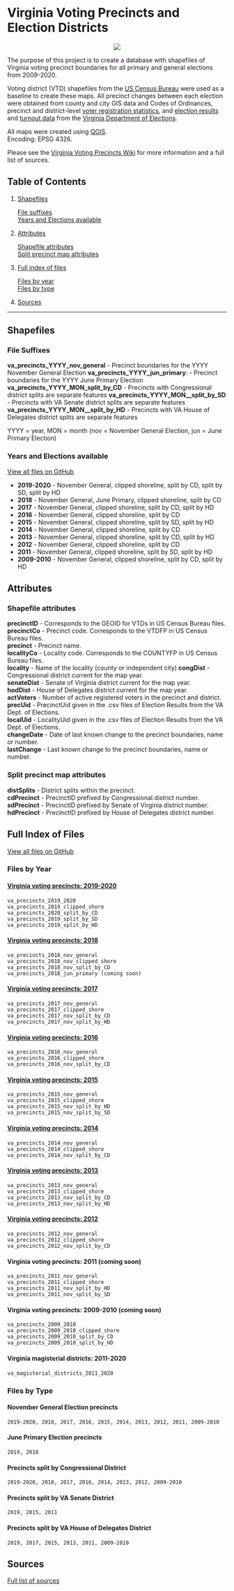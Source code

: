 <meta name="google-site-verification" content="40S93IIlLJok-0QCMvjzt784RiVlVB9q2mJvrDsnfUA" />

# Virginia Voting Precincts and Election Districts

<p align="center">
  <img src="https://user-images.githubusercontent.com/20375915/66669079-bb7cb200-ec24-11e9-8396-35a913bc1846.png">
</p>

The purpose of this project is to create a database with shapefiles of Virginia voting precinct boundaries for all primary and general elections from 2009-2020.

Voting district (VTD) shapefiles from the [US Census Bureau](https://www.census.gov/programs-surveys/geography.html) were used as a baseline to create these maps. All precinct changes between each election were obtained from county and city GIS data and Codes of Ordinances, precinct and district-level [voter registration statistics](https://www.elections.virginia.gov/resultsreports/registrationturnout-statistics/), and [election results](https://apps.elections.virginia.gov/SBE_CSV/ELECTIONS/ELECTIONRESULTS/) and [turnout data](https://apps.elections.virginia.gov/SBE_CSV/ELECTIONS/ELECTIONTURNOUT/) from the [Virginia Department of Elections](https://www.elections.virginia.gov/resultsreports/).

All maps were created using [QGIS](https://www.qgis.org/en/site/).  
Encoding: EPSG 4326.  

Please see the [Virginia Voting Precincts Wiki](https://github.com/erikalopresti/virginia-voting-precincts/wiki) for more information and a full list of sources.
## Table of Contents

1. [Shapefiles](#shapefiles)

   [File suffixes](#file-suffixes)  
   [Years and Elections available](#years-and-elections-available)  
   
2. [Attributes](#attributes)  

   [Shapefile attributes](#shapefile-attributes)  
   [Split precinct map attributes](#split-precinct-map-attributes)  
   
3. [Full index of files](#full-index-of-files)  

   [Files by year](#files-by-year)   
   [Files by type](#files-by-type)  
   
4. [Sources](#sources)  
***
## Shapefiles
### File Suffixes
**va_precincts_YYYY_nov_general** - Precinct boundaries for the YYYY November General Election 
**va_precincts_YYYY_jun_primary**: - Precinct boundaries for the YYYY June Primary Election
**va_precincts_YYYY_MON_split_by_CD** - Precincts with Congressional district splits are separate features
**va_precincts_YYYY_MON__split_by_SD** - Precincts with VA Senate district splits are separate features
**va_precincts_YYYY_MON__split_by_HD** - Precincts with VA House of Delegates district splits are separate features

YYYY = year, MON = month (nov = November General Election, jun = June Primary Election)
### Years and Elections available
<a id="forkme_banner" href="{{ site.github.repository_url }}">View all files on GitHub</a>
- **2019-2020** - November General, clipped shoreline, split by CD, split by SD, split by HD
- **2018** - November General, June Primary, clipped shoreline, split by CD
- **2017** - November General, clipped shoreline, split by CD, split by HD
- **2016** - November General, clipped shoreline, split by CD
- **2015** - November General, clipped shoreline, split by SD, split by HD
- **2014** - November General, clipped shoreline, split by CD
- **2013** - November General, clipped shoreline, split by CD, split by HD
- **2012** - November General, clipped shoreline, split by CD
- **2011** - November General, clipped shoreline, split by SD, split by HD
- **2009-2010** - November General, clipped shoreline, split by CD, split by HD
## Attributes
### Shapefile attributes
**precinctID** - Corresponds to the GEOID for VTDs in US Census Bureau files.  
**precinctCo** - Precinct code. Corresponds to the VTDFP in US Census Bureau files.  
**precinct** - Precinct name.  
**localityCo** - Locality code. Corresponds to the COUNTYFP in US Census Bureau files.  
**locality** - Name of the locality (county or independent city)
**congDist** - Congressional district current for the map year.  
**senateDist** - Senate of Virginia district current for the map year.  
**hodDist** - House of Delegates district current for the map year.  
**actVoters** - Number of active registered voters in the precinct and district.  
**precUid** - PrecinctUid given in the .csv files of Election Results from the VA Dept. of Elections.  
**localUid** - LocalityUid given in the .csv files of Election Results from the VA Dept. of Elections.  
**changeDate** - Date of last known change to the precinct boundaries, name or number.  
**lastChange** - Last known change to the precinct boundaries, name or number.  
### Split precinct map attributes
**distSplits** - District splits within the precinct.  
**cdPrecinct** - PrecinctID prefixed by Congressional district number.  
**sdPrecinct** - PrecinctID prefixed by Senate of Virginia district number.  
**hdPrecinct** - PrecinctID prefixed by House of Delegates district number.  
## Full Index of Files
<a id="forkme_banner" href="{{ site.github.repository_url }}">View all files on GitHub</a>
### Files by Year
#### [Virginia voting precincts: 2019-2020](https://github.com/erikalopresti/virginia-voting-precincts/tree/master/virginia-precinct-shapefiles-2019-2020)
	va_precincts_2019_2020
	va_precincts_2019_clipped_shore
	va_precincts_2020_split_by_CD
	va_precincts_2019_split_by_SD
	va_precincts_2019_split_by_HD
#### [Virginia voting precincts: 2018](https://github.com/erikalopresti/virginia-voting-precincts/tree/master/virginia-precinct-shapefiles-2018)
	va_precincts_2018_nov_general
	va_precincts_2018_nov_clipped_shore
	va_precincts_2018_nov_split_by_CD
	va_precincts_2018_jun_primary (coming soon)
#### [Virginia voting precincts: 2017](https://github.com/erikalopresti/virginia-voting-precincts/tree/master/virginia-precinct-shapefiles-2017)
	va_precincts_2017_nov_general
	va_precincts_2017_clipped_shore
	va_precincts_2017_nov_split_by_CD
	va_precincts_2017_nov_split_by_HD
#### [Virginia voting precincts: 2016](https://github.com/erikalopresti/virginia-voting-precincts/tree/master/virginia-precinct-shapefiles-2016)
	va_precincts_2016_nov_general
	va_precincts_2016_clipped_shore
	va_precincts_2016_nov_split_by_CD
#### [Virginia voting precincts: 2015](https://github.com/erikalopresti/virginia-voting-precincts/tree/master/virginia-precinct-shapefiles-2015)
	va_precincts_2015_nov_general
	va_precincts_2015_clipped_shore
	va_precincts_2015_nov_split_by_HD
	va_precincts_2015_nov_split_by_SD
#### [Virginia voting precincts: 2014](https://github.com/erikalopresti/virginia-voting-precincts/tree/master/virginia-precinct-shapefiles-2014)
	va_precincts_2014_nov_general
	va_precincts_2014_clipped_shore
	va_precincts_2014_nov_split_by_CD
#### [Virginia voting precincts: 2013](https://github.com/erikalopresti/virginia-voting-precincts/tree/master/virginia-precinct-shapefiles-2013)
	va_precincts_2013_nov_general
	va_precincts_2013_clipped_shore
	va_precincts_2013_nov_split_by_CD
	va_precincts_2013_nov_split_by_HD
#### [Virginia voting precincts: 2012](https://github.com/erikalopresti/virginia-voting-precincts/tree/master/virginia-precinct-shapefiles-2012)
	va_precincts_2012_nov_general
	va_precincts_2012_clipped_shore
	va_precincts_2012_nov_split_by_CD
#### Virginia voting precincts: 2011 (coming soon)
	va_precincts_2011_nov_general
	va_precincts_2011_clipped_shore
	va_precincts_2011_nov_split_by_HD
	va_precincts_2011_nov_split_by_SD
#### Virginia voting precincts: 2009-2010 (coming soon)
	va_precincts_2009_2010
	va_precincts_2009_2010_clipped_shore
	va_precincts_2009_2010_split_by_CD
	va_precincts_2009_2010_split_by_HD
#### Virginia magisterial districts: 2011-2020
	va_magisterial_districts_2011_2020
### Files by Type
#### November General Election precincts
	2019-2020, 2018, 2017, 2016, 2015, 2014, 2013, 2012, 2011, 2009-2010
#### June Primary Election precincts
	2019, 2018
#### Precincts split by Congressional District
	2019-2020, 2018, 2017, 2016, 2014, 2013, 2012, 2009-2010
#### Precincts split by VA Senate District
	2019, 2015, 2011
#### Precincts split by VA House of Delegates District
	2019, 2017, 2015, 2013, 2011, 2009-2010
## Sources
[Full list of sources](https://github.com/erikalopresti/virginia-voting-precincts/wiki/Sources)
